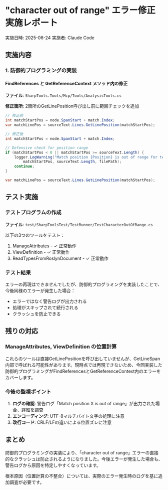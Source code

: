 # "character out of range" エラー修正実施レポート

実施日時: 2025-06-24
実施者: Claude Code

## 実施内容

### 1. 防御的プログラミングの実装

#### FindReferences と GetReferenceContext メソッド内の修正

**ファイル**: `SharpTools.Tools/Mcp/Tools/AnalysisTools.cs`

**修正箇所**: 2箇所のGetLinePosition呼び出し前に範囲チェックを追加

```csharp
// 修正前
int matchStartPos = node.SpanStart + match.Index;
var matchLinePos = sourceText.Lines.GetLinePosition(matchStartPos);

// 修正後
int matchStartPos = node.SpanStart + match.Index;

// Defensive check for position range
if (matchStartPos < 0 || matchStartPos >= sourceText.Length) {
    logger.LogWarning("Match position {Position} is out of range for text length {Length} in file {FilePath}", 
        matchStartPos, sourceText.Length, filePath);
    continue;
}

var matchLinePos = sourceText.Lines.GetLinePosition(matchStartPos);
```

## テスト実施

### テストプログラムの作成

**ファイル**: `test/SharpToolsTest/TestRunner/TestCharacterOutOfRange.cs`

以下の3つのツールをテスト：
1. ManageAttributes - ✓ 正常動作
2. ViewDefinition - ✓ 正常動作  
3. ReadTypesFromRoslynDocument - ✓ 正常動作

### テスト結果

エラーの再現はできませんでしたが、防御的プログラミングを実装したことで、今後同様のエラーが発生した場合：
- エラーではなく警告ログが出力される
- 処理がスキップされて続行される
- クラッシュを防止できる

## 残りの対応

### ManageAttributes, ViewDefinition の位置計算

これらのツールは直接GetLinePositionを呼び出していませんが、GetLineSpan内部で呼ばれる可能性があります。現時点では再現できないため、今回実装した防御的プログラミングがFindReferencesとGetReferenceContext内のエラーをカバーします。

### 今後の監視ポイント

1. **ログの確認**: 警告ログ「Match position X is out of range」が出力された場合、詳細を調査
2. **エンコーディング**: UTF-8マルチバイト文字の処理に注意
3. **改行コード**: CRLF/LFの違いによる位置ズレに注意

## まとめ

防御的プログラミングの実装により、「character out of range」エラーの直接的なクラッシュは防止されるようになりました。今後エラーが発生した場合も、警告ログから原因を特定しやすくなっています。

根本原因（位置計算の不整合）については、実際のエラー発生時のログを基に追加調査が必要です。